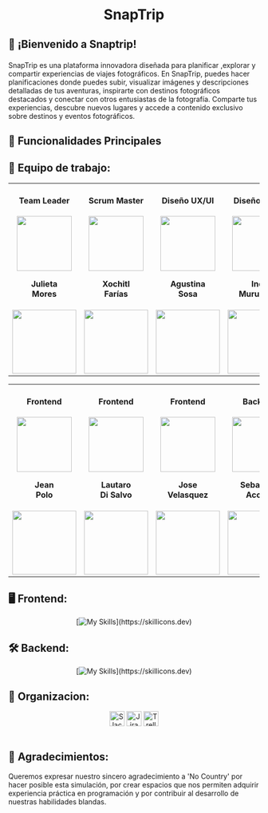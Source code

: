 <h1 align="center">SnapTrip</h1>

## <p> 🚀 ¡Bienvenido a Snaptrip! </p>
<p>SnapTrip es una plataforma innovadora diseñada para planificar ,explorar y compartir experiencias de viajes fotográficos. En SnapTrip, puedes hacer planificaciones donde puedes subir, visualizar imágenes y descripciones detalladas de tus aventuras, inspirarte con destinos fotográficos destacados y conectar con otros entusiastas de la fotografía. Comparte tus experiencias, descubre nuevos lugares y accede a contenido exclusivo sobre destinos y eventos fotográficos.</p>

## 📑  Funcionalidades Principales


## 🤝 Equipo de trabajo:
<table align='center'>
  <tr>
    <td align='center'>
      <div>
       <h4>Team Leader</h4>
        <a href="https://www.linkedin.com/in/julieta-mores/" target="_blank" rel="author">
          <img width="110" src="https://ca.slack-edge.com/T02KS88FB0E-U06QAB79CLA-7e0ea38e333b-512"/>
        </a>
          <h4 style="margin-top: 1rem;">Julieta <br>Mores</h4>
        <div style='display: flex; flex-direction: column'>
          <a href="https://www.linkedin.com/in/julieta-mores/" target="_blank">
            <img style='width:8rem' src="https://img.shields.io/badge/linkedin%20-%230077B5.svg?&style=for-the-badge&logo=linkedin&logoColor=white="/>
          </a>
        </div>
      </div>
    </td>
    <td align='center'>
      <div>
       <h4>Scrum Master</h4>
        <a href="https://www.linkedin.com/in/xfarias-scrum-master/" target="_blank" rel="author">
            <img width="110" src="https://ca.slack-edge.com/T02KS88FB0E-U043SP38G7L-5c6882c7f638-512"/>
        </a>
            <h4 style="margin-top: 1rem;">Xochitl <br>Farías</h4>
        <div style='display: flex; flex-direction: column'>
          <a href="https://www.linkedin.com/in/xfarias-scrum-master/" target="_blank">
            <img style='width:8rem' src="https://img.shields.io/badge/linkedin%20-%230077B5.svg?&style=for-the-badge&logo=linkedin&logoColor=white="/>
          </a>
        </div>
      </div>
    </td>
    <td align='center'>
      <div>
       <h4>Diseño UX/UI</h4>
        <a href="https://www.linkedin.com/in/agus29296/" target="_blank" rel="author">
          <img width="110" src="https://ca.slack-edge.com/T02KS88FB0E-U071T0NAY31-fe6c24e0ca72-512"/>
        </a>
          <h4 style="margin-top: 1rem;">Agustina <br>Sosa</h4>
        <div style='display: flex; flex-direction: column'>
          <a href="https://www.linkedin.com/in/agus29296/" target="_blank">
            <img style='width:8rem' src="https://img.shields.io/badge/linkedin%20-%230077B5.svg?&style=for-the-badge&logo=linkedin&logoColor=white="/>
          </a>
        </div>
      </div>
    </td>
    <td align='center'>
      <div>
       <h4>Diseño UX/UI</h4>
        <a href="https://www.linkedin.com/in/inesmuruzabal/" target="_blank" rel="author">
          <img width="110" src="https://media.licdn.com/dms/image/D4D03AQGzyxncpvRCAw/profile-displayphoto-shrink_200_200/0/1694820505673?e=1727913600&v=beta&t=S2IRewf31PkkAnVlmkJ001T6hvZV1mF0SiDACSuc5hs"/>
        </a>
          <h4 style="margin-top: 1rem;">Inés <br>Muruzábal</h4>
        <div style='display: flex; flex-direction: column'>
          <a href="https://www.linkedin.com/in/inesmuruzabal/" target="_blank">
            <img style='width:8rem' src="https://img.shields.io/badge/linkedin%20-%230077B5.svg?&style=for-the-badge&logo=linkedin&logoColor=white="/>
          </a>
        </div>
      </div>
    </td>
  </tr>
</table>
<table align='center'>
  <tr>
    <td align='center'>
      <div>
       <h4>Frontend</h4>
        <a href="https://www.linkedin.com/in/jeanpolo15/" target="_blank" rel="author">
          <img width="110" src="https://ca.slack-edge.com/T02KS88FB0E-U066KEF1G3T-a35716949346-512"/>
        </a>
          <h4 style="margin-top: 1rem;">Jean <br>Polo</h4>
        <div style='display: flex; flex-direction: column'>
          <a href="https://www.linkedin.com/in/jeanpolo15/" target="_blank">
            <img style='width:8rem' src="https://img.shields.io/badge/linkedin%20-%230077B5.svg?&style=for-the-badge&logo=linkedin&logoColor=white="/>
          </a>
        </div>
      </div>
    </td>
    <td align='center'>
      <div>
       <h4>Frontend</h4>
        <a href="https://www.linkedin.com/in/ldsfrontend/" target="_blank" rel="author">
            <img width="110" src="https://ca.slack-edge.com/T02KS88FB0E-U04AB23GLL8-dc7b0e9c9923-512"/>
        </a>
            <h4 style="margin-top: 1rem;">Lautaro <br>Di Salvo</h4>
        <div style='display: flex; flex-direction: column'>
          <a href="https://www.linkedin.com/in/ldsfrontend/" target="_blank">
            <img style='width:8rem' src="https://img.shields.io/badge/linkedin%20-%230077B5.svg?&style=for-the-badge&logo=linkedin&logoColor=white="/>
          </a>
        </div>
      </div>
    </td>
    <td align='center'>
      <div>
       <h4>Frontend</h4>
        <a href="https://www.linkedin.com/in/jdvd01/" target="_blank" rel="author">
          <img width="110" src="https://ca.slack-edge.com/T02KS88FB0E-U071Z8AJJ79-0e819efc226b-512"/>
        </a>
          <h4 style="margin-top: 1rem;">Jose <br>Velasquez</h4>
        <div style='display: flex; flex-direction: column'>
          <a href="https://www.linkedin.com/in/jdvd01/" target="_blank">
            <img style='width:8rem' src="https://img.shields.io/badge/linkedin%20-%230077B5.svg?&style=for-the-badge&logo=linkedin&logoColor=white="/>
          </a>
        </div>
      </div>
    </td>
    <td align='center'>
      <div>
       <h4>Backend</h4>
        <a href="https://www.linkedin.com/in/sebasacosta/" target="_blank" rel="author">
          <img width="110" src="https://ca.slack-edge.com/T02KS88FB0E-U0729B52SUS-7c5441cae07a-512"/>
        </a>
          <h4 style="margin-top: 1rem;">Sebastian <br>Acosta</h4>
        <div style='display: flex; flex-direction: column'>
          <a href="https://www.linkedin.com/in/sebasacosta/" target="_blank">
            <img style='width:8rem' src="https://img.shields.io/badge/linkedin%20-%230077B5.svg?&style=for-the-badge&logo=linkedin&logoColor=white="/>
          </a>
        </div>
      </div>
    </td>
    <td align='center'>
      <div>
       <h4>Backend</h4>
        <a href="https://www.linkedin.com/in/e-seminara/" target="_blank" rel="author">
            <img width="110" src="https://ca.slack-edge.com/T02KS88FB0E-U057EKSA9J8-46ebe8970fe7-512"/>
        </a>
            <h4 style="margin-top: 1rem;">Ezequiel <br>Seminara</h4>
        <div style='display: flex; flex-direction: column'>
          <a href="https://www.linkedin.com/in/e-seminara/" target="_blank">
            <img style='width:8rem' src="https://img.shields.io/badge/linkedin%20-%230077B5.svg?&style=for-the-badge&logo=linkedin&logoColor=white="/>
          </a>
        </div>
      </div>
    </td>
    <td align='center'>
      <div>
       <h4>Backend</h4>
        <a href="https://www.linkedin.com/in/joelawii/" target="_blank" rel="author">
          <img width="110" src="https://media.licdn.com/dms/image/D4E03AQGmaMK3VL_VPA/profile-displayphoto-shrink_200_200/0/1691898273111?e=1727913600&v=beta&t=tii8GCfWY6WiiuqTaO-kZdla5Krv6ijooOAED0G-VB0"/>
        </a>
          <h4 style="margin-top: 1rem;">Joel <br>Lahuanampa</h4>
        <div style='display: flex; flex-direction: column'>
          <a href="https://www.linkedin.com/in/joelawii/" target="_blank">
            <img style='width:8rem' src="https://img.shields.io/badge/linkedin%20-%230077B5.svg?&style=for-the-badge&logo=linkedin&logoColor=white="/>
          </a>
        </div>
      </div>
    </td>
  </tr>
</table>

## 🖥️  Frontend:
  <div align='center'>

[![My Skills](https://skillicons.dev/icons?i=html,css,js,tailwind,react,)](https://skillicons.dev)

  </div>
  
 ## 🛠️  Backend:
  <div align='center'>
    
[![My Skills](https://skillicons.dev/icons?i=python,django,postgres,sqlite,postman,)](https://skillicons.dev)

  </div>

## 💬  Organizacion:
  
<div align="center">
    <img src="https://img.shields.io/badge/Slack-4A154B?logo=slack&logoColor=white" alt="Slack" style="height: 30px;">
    <img src="https://img.shields.io/badge/Jira-0052CC?logo=Jira&logoColor=white" alt="Jira" style="height: 30px;">
    <img src="https://img.shields.io/badge/Discord-5865F2?logo=Discord&logoColor=white" alt="Trello" style="height: 30px;">
</div>

<br>

## 🙏  Agradecimientos:
<p>Queremos expresar nuestro sincero agradecimiento a 'No Country' por hacer posible esta simulación, por crear espacios que nos permiten adquirir experiencia práctica en programación y por contribuir al desarrollo de nuestras habilidades blandas.</p>
